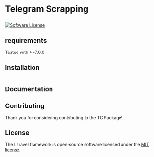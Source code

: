 # <p>Telegram Scrapping</p>

[![Software License](https://img.shields.io/badge/license-GPL-brightgreen.svg?style=flat-square)](LICENSE) 


## requirements

Tested with >=7.0.0

  
## Installation

```

```


## Documentation



## Contributing

Thank you for considering contributing to the TC Package! 


## License

The Laravel framework is open-source software licensed under the [MIT license](https://opensource.org/licenses/MIT).